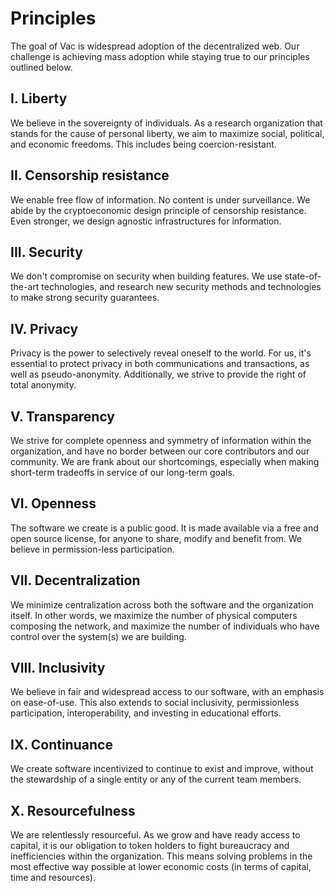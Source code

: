 # Principles

The goal of Vac is widespread adoption of the decentralized web. Our challenge is achieving mass adoption while staying true to our principles outlined below.

## I. Liberty

We believe in the sovereignty of individuals. As a research organization that stands for the cause of personal liberty, we aim to maximize social, political, and economic freedoms. This includes being coercion-resistant.

## II. Censorship resistance

We enable free flow of information. No content is under surveillance. We abide by the cryptoeconomic design principle of censorship resistance. Even stronger, we design agnostic infrastructures for information.

## III. Security

We don't compromise on security when building features. We use state-of-the-art technologies, and research new security methods and technologies to make strong security guarantees.

## IV. Privacy

Privacy is the power to selectively reveal oneself to the world. For us, it's essential to protect privacy in both communications and transactions, as well as pseudo-anonymity. Additionally, we strive to provide the right of total anonymity.

## V. Transparency

We strive for complete openness and symmetry of information within the organization, and have no border between our core contributors and our community. We are frank about our shortcomings, especially when making short-term tradeoffs in service of our long-term goals.

## VI. Openness

The software we create is a public good. It is made available via a free and open source license, for anyone to share, modify and benefit from. We believe in permission-less participation.

## VII. Decentralization

We minimize centralization across both the software and the organization itself. In other words, we maximize the number of physical computers composing the network, and maximize the number of individuals who have control over the system(s) we are building.

## VIII. Inclusivity

We believe in fair and widespread access to our software, with an emphasis on ease-of-use. This also extends to social inclusivity, permissionless participation, interoperability, and investing in educational efforts.

## IX. Continuance

We create software incentivized to continue to exist and improve, without the stewardship of a single entity or any of the current team members.

## X. Resourcefulness

We are relentlessly resourceful. As we grow and have ready access to capital, it is our obligation to token holders to fight bureaucracy and inefficiencies within the organization. This means solving problems in the most effective way possible at lower economic costs (in terms of capital, time and resources).
